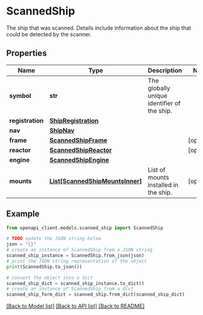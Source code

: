 # ScannedShip

The ship that was scanned. Details include information about the ship that could be detected by the scanner.

## Properties

Name | Type | Description | Notes
------------ | ------------- | ------------- | -------------
**symbol** | **str** | The globally unique identifier of the ship. | 
**registration** | [**ShipRegistration**](ShipRegistration.md) |  | 
**nav** | [**ShipNav**](ShipNav.md) |  | 
**frame** | [**ScannedShipFrame**](ScannedShipFrame.md) |  | [optional] 
**reactor** | [**ScannedShipReactor**](ScannedShipReactor.md) |  | [optional] 
**engine** | [**ScannedShipEngine**](ScannedShipEngine.md) |  | 
**mounts** | [**List[ScannedShipMountsInner]**](ScannedShipMountsInner.md) | List of mounts installed in the ship. | [optional] 

## Example

```python
from openapi_client.models.scanned_ship import ScannedShip

# TODO update the JSON string below
json = "{}"
# create an instance of ScannedShip from a JSON string
scanned_ship_instance = ScannedShip.from_json(json)
# print the JSON string representation of the object
print(ScannedShip.to_json())

# convert the object into a dict
scanned_ship_dict = scanned_ship_instance.to_dict()
# create an instance of ScannedShip from a dict
scanned_ship_form_dict = scanned_ship.from_dict(scanned_ship_dict)
```
[[Back to Model list]](../README.md#documentation-for-models) [[Back to API list]](../README.md#documentation-for-api-endpoints) [[Back to README]](../README.md)


